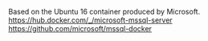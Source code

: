 Based on the Ubuntu 16 container produced by Microsoft.
https://hub.docker.com/_/microsoft-mssql-server
https://github.com/microsoft/mssql-docker
